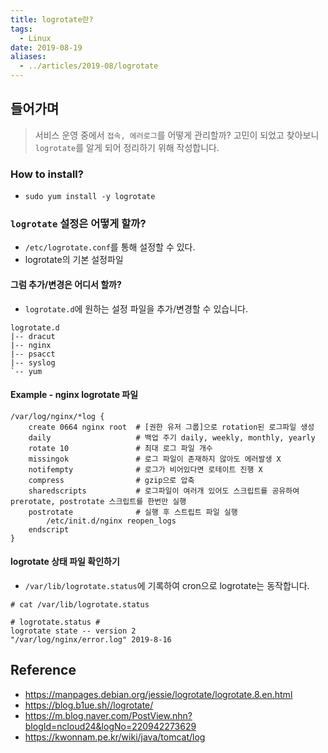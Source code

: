 ```yaml
---
title: logrotate란?
tags:
  - Linux
date: 2019-08-19
aliases: 
  - ../articles/2019-08/logrotate
---
```


## 들어가며
> 서비스 운영 중에서 `접속, 에러로그`를 어떻게 관리할까? 고민이 되었고 찾아보니 `logrotate`를 알게 되어 정리하기 위해 작성합니다.

### How to install?
- `sudo yum install -y logrotate`

### `logrotate` 설정은 어떻게 할까?
- `/etc/logrotate.conf`를 통해 설정할 수 있다.
- logrotate의 기본 설정파일

#### 그럼 추가/변경은 어디서 할까?
- `logrotate.d`에 원하는 설정 파일을 추가/변경할 수 있습니다.

```
logrotate.d
|-- dracut
|-- nginx
|-- psacct
|-- syslog
`-- yum
```

#### Example - nginx logrotate 파일
```
/var/log/nginx/*log {
    create 0664 nginx root  # [권한 유저 그룹]으로 rotation된 로그파일 생성
    daily                   # 백업 주기 daily, weekly, monthly, yearly
    rotate 10               # 최대 로그 파일 개수
    missingok               # 로그 파일이 존재하지 않아도 에러발생 X
    notifempty              # 로그가 비어있다면 로테이트 진행 X
    compress                # gzip으로 압축
    sharedscripts           # 로그파일이 여러개 있어도 스크립트를 공유하여 prerotate, postrotate 스크립트를 한번만 실행
    postrotate              # 실행 후 스트립트 파일 실행
        /etc/init.d/nginx reopen_logs
    endscript
}
```


#### logrotate 상태 파일 확인하기
- `/var/lib/logrotate.status`에 기록하여 cron으로 logrotate는 동작합니다.

```
# cat /var/lib/logrotate.status

# logrotate.status #
logrotate state -- version 2
"/var/log/nginx/error.log" 2019-8-16
```


## Reference
- <https://manpages.debian.org/jessie/logrotate/logrotate.8.en.html>
- <https://blog.b1ue.sh//logrotate/>
- <https://m.blog.naver.com/PostView.nhn?blogId=ncloud24&logNo=220942273629>
- <https://kwonnam.pe.kr/wiki/java/tomcat/log>

